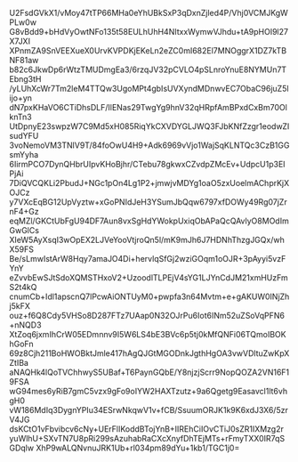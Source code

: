 U2FsdGVkX1/vMoy47tTP66MHa0eYhUBkSxP3qDxnZjled4P/Vhj0VCMJKgWPLw0w
G8vBdd9+bHdVyOwtNFo135t58EULhUhH4NItxxWymwVJhdu+tA9pHOI9l27X7JXI
XPnmZA9SnVEEXueX0UrvKVPDKjEKeLn2eZC0mI682El7MNOggrX1DZ7kTBNF81aw
b82c6JkwDp6rWtzTMUDmgEa3/6rzqJV32pCVLO4pSLnroYnuE8NYMUn7TEbng3tH
/yLUhXcWr7Tm2leM4TTQw3UgoMPt4gbIsUVXyndMDnwvEC7ObaC96juZ5lijo+yn
dN7pxKHaVO6CTiDhsDLF/IlENas29TwgYg9hnV32qHRpfAmBPxdCxBm70OlknTn3
UtDpnyE23swpzW7C9Md5xH085RiqYkCXVDYGLJWQ3FJbKNfZzgr1eodwZIsudYFU
3voNemoVM3TNlV9T/84foOwU4H9+Adk6969vVjo1WajSqKLNTQc3CzB1GGsmYyha
6IirmPCO7DynQHbrUIpvKHoBjhr/CTebu78gkwxCZvdpZMcEv+UdpcU1p3EIPjAi
7DiQVCQKLi2PbudJ+NGc1pOn4Lg1P2+jmwjvMDYg1oaO5zxUoelmAChprKjXOJCz
y7VXcEqBG12UpVyztw+xGoPNIdJeH3YSumJbQqw6797xfDOWy49Rg07jZrnF4+Gz
eqMZl/GKCtUbFgU94DF7Aun8vxSgHdYWokpUxiqObAPaQcQAvlyO8MOdImGwGlCs
XIeW5AyXsqI3wOpEX2LJVeYooVtjroQn5l/mK9mJh6J7HDNhThzgJGQx/whX59FS
Be/sLmwIstArW8Hqy7amaJO4Di+hervlqSfGj2wziGOqm1oOJR+3pAyyi5vzFYnY
eZvvbEwSJtSdoXQMSTHxoV2+UzoodlTLPEjV4sYG1LJYnCdJM21xmHUzFmS2t4kQ
cnumCb+Idl1apscnQ7lPcwAiONTUyM0+pwpfa3n64Mvtm+e+gAKUW0INjZhj5kFX
ouz+f6Q8Cdy5VHSo8D287FTz7UAap0N32OJrPu6Iot6INm52uZSoVqPFN6+nNQD3
XtZoq6jxmIhCrW05EDmnnv9I5W6LS4bE3BVc6p5tj0kMfQNFi06TQmoIBOKhGoFn
69z8Cjh211BoHWOBktJmle417hAgQJGtMGODnkJgthHgOA3vwVDltuZwKpXZtIBa
aNAQHk4lQoTVChhwyS5UBaf+T6PaynGQbE/Y8njzjScrr9NopQOZA2VN16F19FSA
wG94mes6yRiB7gmC5vzx9gFo9oIYW2HAXTzutz+9a6Qgetg9Easavcl1lt6vhgH0
vW186MdIq3DygnYPIu34ESrwNkqwV1v+fCB/SsuumORJK1k9K6xdJ3X6/5zrV4JG
dsKCtO1vFbvibcv6cNy+UErFlIKoddBTojYnB+IIREhCiIOvCTiJ0sZR1IXMzg2r
yuWlhU+SXvTN7U8pRi299sAzuhabRaCXcXnyfDhTEjMTs+rFmyTXX0IR7qSGDqlw
XhP9wALQNvnuJRK1Ub+rl034pm89dYu+1kb1/TGC1j0=
